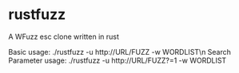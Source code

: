 # rustfuzz
A WFuzz esc clone written in rust

Basic usage: ./rustfuzz -u http://URL/FUZZ -w WORDLIST\n
Search Parameter usage: ./rustfuzz -u http://URL/FUZZ?=1 -w WORDLIST

